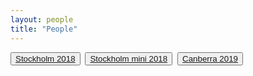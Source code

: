 ```yaml
---
layout: people
title: "People"
---
```

<button class="button"><a class="linkbutton" href="/tag/stockholm-2018-people">
  Stockholm 2018
</a></button>&nbsp;
<button class="button"><a class="linkbutton" href="/tag/stockholm-mini-2018-people">
  Stockholm mini 2018
</a></button>&nbsp;
<button class="button"><a class="linkbutton" href="/tag/canberra-2019-people">
  Canberra 2019
</a></button>&nbsp;